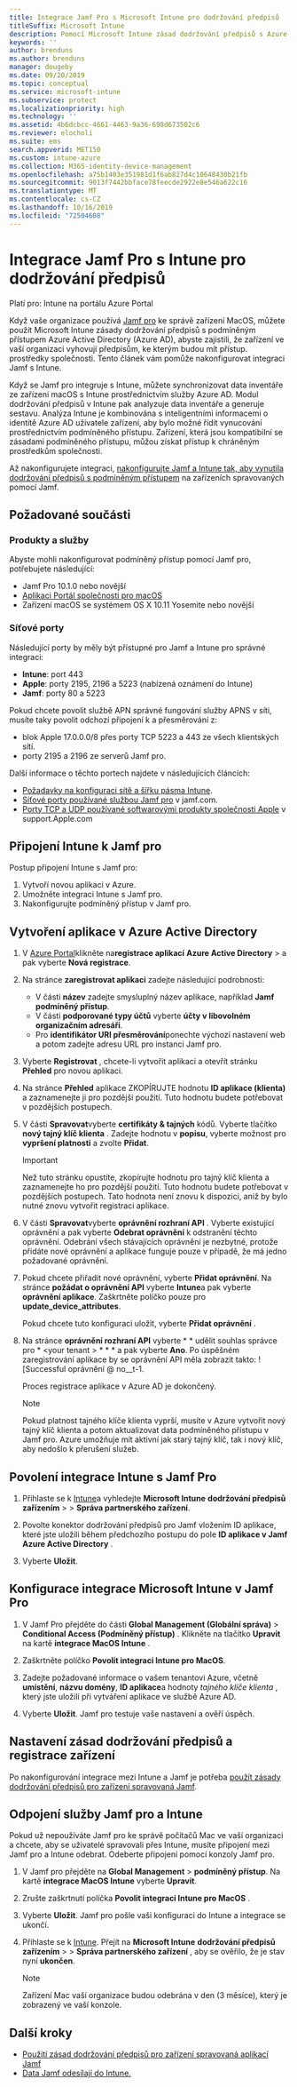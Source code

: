 ```yaml
---
title: Integrace Jamf Pro s Microsoft Intune pro dodržování předpisů
titleSuffix: Microsoft Intune
description: Pomocí Microsoft Intune zásad dodržování předpisů s Azure Active Directory podmíněný přístup můžete zajistit integraci a zabezpečení zařízení spravovaných pomocí Jamf.
keywords: ''
author: brenduns
ms.author: brenduns
manager: dougeby
ms.date: 09/20/2019
ms.topic: conceptual
ms.service: microsoft-intune
ms.subservice: protect
ms.localizationpriority: high
ms.technology: ''
ms.assetid: 4b6dcbcc-4661-4463-9a36-698d673502c6
ms.reviewer: elocholi
ms.suite: ems
search.appverid: MET150
ms.custom: intune-azure
ms.collection: M365-identity-device-management
ms.openlocfilehash: a75b1403e351981d1f6ab827d4c10648430b21fb
ms.sourcegitcommit: 9013f7442bbface78feecde2922e8e546a622c16
ms.translationtype: MT
ms.contentlocale: cs-CZ
ms.lasthandoff: 10/16/2019
ms.locfileid: "72504608"
---
```

# <a name="integrate-jamf-pro-with-intune-for-compliance"></a>Integrace Jamf Pro s Intune pro dodržování předpisů

Platí pro: Intune na portálu Azure Portal

Když vaše organizace používá [Jamf pro](https://www.jamf.com) ke správě zařízení MacOS, můžete použít Microsoft Intune zásady dodržování předpisů s podmíněným přístupem Azure Active Directory (Azure AD), abyste zajistili, že zařízení ve vaší organizaci vyhovují předpisům, ke kterým budou mít přístup. prostředky společnosti. Tento článek vám pomůže nakonfigurovat integraci Jamf s Intune.

Když se Jamf pro integruje s Intune, můžete synchronizovat data inventáře ze zařízení macOS s Intune prostřednictvím služby Azure AD. Modul dodržování předpisů v Intune pak analyzuje data inventáře a generuje sestavu. Analýza Intune je kombinována s inteligentními informacemi o identitě Azure AD uživatele zařízení, aby bylo možné řídit vynucování prostřednictvím podmíněného přístupu. Zařízení, která jsou kompatibilní se zásadami podmíněného přístupu, můžou získat přístup k chráněným prostředkům společnosti.

Až nakonfigurujete integraci, [nakonfigurujte Jamf a Intune tak, aby vynutila dodržování předpisů s podmíněným přístupem](conditional-access-assign-jamf.md) na zařízeních spravovaných pomocí Jamf.  


## <a name="prerequisites"></a>Požadované součásti

### <a name="products-and-services"></a>Produkty a služby
Abyste mohli nakonfigurovat podmíněný přístup pomocí Jamf pro, potřebujete následující:

- Jamf Pro 10.1.0 nebo novější
- [Aplikaci Portál společnosti pro macOS](https://aka.ms/macoscompanyportal)
- Zařízení macOS se systémem OS X 10.11 Yosemite nebo novější

### <a name="network-ports"></a>Síťové porty
<!-- source: https://support.microsoft.com/en-us/help/4519171/troubleshoot-problems-when-integrating-jamf-with-microsoft-intune -->
Následující porty by měly být přístupné pro Jamf a Intune pro správné integraci: 
- **Intune**: port 443
- **Apple**: porty 2195, 2196 a 5223 (nabízená oznámení do Intune)
- **Jamf**: porty 80 a 5223

Pokud chcete povolit službě APN správné fungování služby APNS v síti, musíte taky povolit odchozí připojení k a přesměrování z:
- blok Apple 17.0.0.0/8 přes porty TCP 5223 a 443 ze všech klientských sítí.   
- porty 2195 a 2196 ze serverů Jamf pro.  

Další informace o těchto portech najdete v následujících článcích:  
- [Požadavky na konfiguraci sítě a šířku pásma Intune](../fundamentals/network-bandwidth-use.md).
- [Síťové porty používané službou Jamf pro](https://www.jamf.com/jamf-nation/articles/34/network-ports-used-by-jamf-pro) v jamf.com.
- [Porty TCP a UDP používané softwarovými produkty společnosti Apple](https://support.apple.com/HT202944) v support.Apple.com


## <a name="connect-intune-to-jamf-pro"></a>Připojení Intune k Jamf pro

Postup připojení Intune s Jamf pro:

1. Vytvoří novou aplikaci v Azure.
2. Umožněte integraci Intune s Jamf pro.
3. Nakonfigurujte podmíněný přístup v Jamf pro.

## <a name="create-an-application-in-azure-active-directory"></a>Vytvoření aplikace v Azure Active Directory

1. V [Azure Portal](https://portal.azure.com)klikněte na**registrace aplikací** **Azure Active Directory** >  a pak vyberte **Nová registrace**. 

2. Na stránce **zaregistrovat aplikaci** zadejte následující podrobnosti:
   - V části **název** zadejte smysluplný název aplikace, například **Jamf podmíněný přístup**.
   - V části **podporované typy účtů** vyberte **účty v libovolném organizačním adresáři**. 
   - Pro **identifikátor URI přesměrování**ponechte výchozí nastavení web a potom zadejte adresu URL pro instanci Jamf pro.  

3. Vyberte **Registrovat** , chcete-li vytvořit aplikaci a otevřít stránku **Přehled** pro novou aplikaci.  

4. Na stránce **Přehled** aplikace ZKOPÍRUJTE hodnotu **ID aplikace (klienta)** a zaznamenejte ji pro pozdější použití. Tuto hodnotu budete potřebovat v pozdějších postupech.  

5. V části **Spravovat**vyberte **certifikáty & tajných** kódů. Vyberte tlačítko **nový tajný klíč klienta** . Zadejte hodnotu v **popisu**, vyberte možnost pro **vypršení platnosti** a zvolte **Přidat**.

   > [!IMPORTANT]  
   > Než tuto stránku opustíte, zkopírujte hodnotu pro tajný klíč klienta a zaznamenejte ho pro pozdější použití. Tuto hodnotu budete potřebovat v pozdějších postupech. Tato hodnota není znovu k dispozici, aniž by bylo nutné znovu vytvořit registraci aplikace.  

6. V části **Spravovat**vyberte **oprávnění rozhraní API** . Vyberte existující oprávnění a pak vyberte **Odebrat oprávnění** k odstranění těchto oprávnění. Odebrání všech stávajících oprávnění je nezbytné, protože přidáte nové oprávnění a aplikace funguje pouze v případě, že má jedno požadované oprávnění.  

7. Pokud chcete přiřadit nové oprávnění, vyberte **Přidat oprávnění**. Na stránce **požádat o oprávnění API** vyberte **Intune**a pak vyberte **oprávnění aplikace**. Zaškrtněte políčko pouze pro **update_device_attributes**.  

   Pokud chcete tuto konfiguraci uložit, vyberte **Přidat oprávnění** .  

8. Na stránce **oprávnění rozhraní API** vyberte * * udělit souhlas správce pro * \<your tenant > * * * a pak vyberte **Ano**.  Po úspěšném zaregistrování aplikace by se oprávnění API měla zobrazit takto: ![Successful oprávnění @ no__t-1.

   Proces registrace aplikace v Azure AD je dokončený.


    > [!NOTE]
    > Pokud platnost tajného klíče klienta vyprší, musíte v Azure vytvořit nový tajný klíč klienta a potom aktualizovat data podmíněného přístupu v Jamf pro. Azure umožňuje mít aktivní jak starý tajný klíč, tak i nový klíč, aby nedošlo k přerušení služeb.

## <a name="enable-intune-to-integrate-with-jamf-pro"></a>Povolení integrace Intune s Jamf Pro

1. Přihlaste se k [Intune](https://go.microsoft.com/fwlink/?linkid=2090973)a vyhledejte **Microsoft Intune** **dodržování předpisů zařízením** >   > **Správa partnerského zařízení**.

2. Povolte konektor dodržování předpisů pro Jamf vložením ID aplikace, které jste uložili během předchozího postupu do pole **ID aplikace v Jamf Azure Active Directory** .

3. Vyberte **Uložit**.

## <a name="configure-microsoft-intune-integration-in-jamf-pro"></a>Konfigurace integrace Microsoft Intune v Jamf Pro

1. V Jamf Pro přejděte do části **Global Management (Globální správa)**  > **Conditional Access (Podmíněný přístup)** . Klikněte na tlačítko **Upravit** na kartě **integrace MacOS Intune** .

2. Zaškrtněte políčko **Povolit integraci Intune pro MacOS**.

3. Zadejte požadované informace o vašem tenantovi Azure, včetně **umístění**, **názvu domény**, **ID aplikace**a hodnoty *tajného klíče klienta* , který jste uložili při vytváření aplikace ve službě Azure AD.  

4. Vyberte **Uložit**. Jamf pro testuje vaše nastavení a ověří úspěch.

## <a name="set-up-compliance-policies-and-register-devices"></a>Nastavení zásad dodržování předpisů a registrace zařízení

Po nakonfigurování integrace mezi Intune a Jamf je potřeba [použít zásady dodržování předpisů pro zařízení spravovaná Jamf](conditional-access-assign-jamf.md).


## <a name="disconnect-jamf-pro-and-intune"></a>Odpojení služby Jamf pro a Intune 

Pokud už nepoužíváte Jamf pro ke správě počítačů Mac ve vaší organizaci a chcete, aby se uživatelé spravovali přes Intune, musíte připojení mezi Jamf pro a Intune odebrat. Odeberte připojení pomocí konzoly Jamf pro. 

1. V Jamf pro přejděte na **Global Management** > **podmíněný přístup**. Na kartě **integrace MacOS Intune** vyberte **Upravit**.
2. Zrušte zaškrtnutí políčka **Povolit integraci Intune pro MacOS** .
3. Vyberte **Uložit**. Jamf pro pošle vaši konfiguraci do Intune a integrace se ukončí.
4. Přihlaste se k [Intune](https://go.microsoft.com/fwlink/?linkid=2090973). Přejít na **Microsoft Intune** **dodržování předpisů zařízením** >   > **Správa partnerského zařízení** , aby se ověřilo, že je stav nyní **ukončen**. 

   > [!NOTE]
   > Zařízení Mac vaší organizace budou odebrána v den (3 měsíce), který je zobrazený ve vaší konzole. 

## <a name="next-steps"></a>Další kroky

- [Použití zásad dodržování předpisů pro zařízení spravovaná aplikací Jamf](conditional-access-assign-jamf.md)
- [Data Jamf odesílají do Intune.](data-jamf-sends-to-intune.md)
